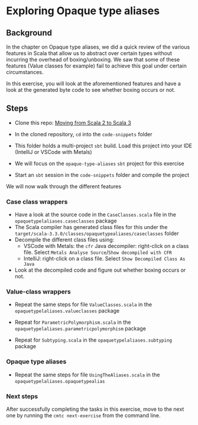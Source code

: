 # Exploring Opaque type aliases

## Background

In the chapter on Opaque type aliases, we did a quick review of the various features in
Scala that allow us to abstract over certain types without incurring the overhead of
boxing/unboxing. We saw that some of these features (Value classes for example) fail
to achieve this goal under certain circumstances.

In this exercise, you will look at the aforementioned features and have a look at the
generated byte code to see whether boxing occurs or not.

## Steps

- Clone this repo: [Moving from Scala 2 to Scala 3](https://github.com/lunatech-labs/lunatech-scala2-to-scala3-course)

- In the cloned repository, `cd` into the `code-snippets` folder
- This folder holds a multi-project `sbt` build. Load this project into your IDE (IntelliJ
  or VSCode with Metals)
- We will focus on the `opaque-type-aliases` `sbt` project for this exercise

- Start an `sbt` session in the `code-snippets` folder and compile the project

We will now walk through the different features

### Case class wrappers

- Have a look at the source code in the `CaseClasses.scala` file in the `opaquetypelaliases.caseclasses` package
- The Scala compiler has generated class files for this under the `target/scala-3.3.0/classes/opaquetypealiases/caseclasses` folder
- Decompile the different class files using:
    - VSCode with Metals: the `cfr` Java decompiler: right-click on a class file. Select `Metals Analyse Source`/`Show decompiled with CFR`
    - IntelliJ: right-click on a class file. Select `Show Decompiled Class As Java`
- Look at the decompiled code and figure out whether boxing occurs or not.

### Value-class wrappers

- Repeat the same steps for file `ValueClasses.scala` in the `opaquetypelaliases.valueclasses` package

- Repeat for `ParametricPolymorphism.scala` in the `opaquetypelaliases.parametricpolymorphism` package

- Repeat for `Subtyping.scala` in the `opaquetypelaliases.subtyping` package

### Opaque type aliases

- Repeat the same steps for file `UsingTheAliases.scala` in the `opaquetypelaliases.opaquetypealias`

### Next steps

After successfully completing the tasks in this exercise, move to the next one by
running the `cmtc next-exercise` from the command line.

